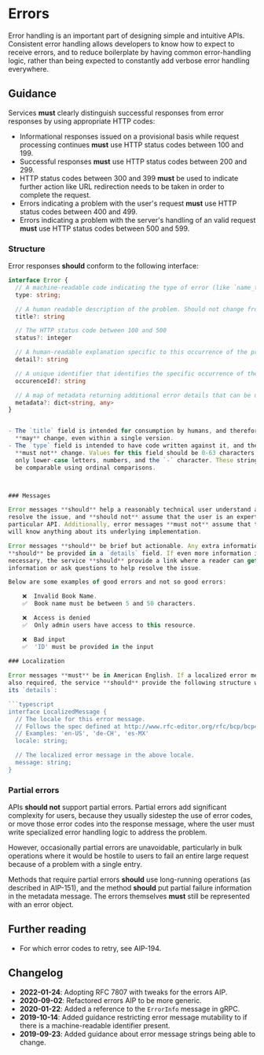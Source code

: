 # Errors

Error handling is an important part of designing simple and intuitive APIs.
Consistent error handling allows developers to know how to expect to receive
errors, and to reduce boilerplate by having common error-handling logic, rather
than being expected to constantly add verbose error handling everywhere.

## Guidance

Services **must** clearly distinguish successful responses from error responses
by using appropriate HTTP codes:
- Informational responses issued on a provisional basis while request processing continues **must** use HTTP status codes between 100 and 199.
- Successful responses **must** use HTTP status codes between 200 and 299.
- HTTP status codes between 300 and 399 **must** be used to indicate further action like URL redirection needs to be taken in order to complete the request.
- Errors indicating a problem with the user's request **must** use HTTP status
  codes between 400 and 499.
- Errors indicating a problem with the server's handling of an valid request
  **must** use HTTP status codes between 500 and 599.

### Structure

Error responses **should** conform to the following interface:

```typescript
interface Error {
  // A machine-readable code indicating the type of error (like `name_too_long`). This value is parseable for programmatic error handling.
  type: string;

  // A human readable description of the problem. Should not change from occurrence to occurrence (except for localization).
  title?: string

  // The HTTP status code between 100 and 500
  status?: integer

  // A human-readable explanation specific to this occurrence of the problem
  detail?: string

  // A unique identifier that identifies the specific occurrence of the problem. Can be provided to the API owner for debugging purposes.
  occurenceId?: string

  // A map of metadata returning additional error details that can be used programmatically 
  metadata?: dict<string, any>
}


- The `title` field is intended for consumption by humans, and therefore
  **may** change, even within a single version.
- The `type` field is intended to have code written against it, and therefore
  **must not** change. Values for this field should be 0-63 characters, and use
  only lower-case letters, numbers, and the `-` character. These strings should 
  be comparable using ordinal comparisons.



### Messages

Error messages **should** help a reasonably technical user understand and
resolve the issue, and **should not** assume that the user is an expert in the
particular API. Additionally, error messages **must not** assume that the user
will know anything about its underlying implementation.

Error messages **should** be brief but actionable. Any extra information
**should** be provided in a `details` field. If even more information is
necessary, the service **should** provide a link where a reader can get more
information or ask questions to help resolve the issue.

Below are some examples of good errors and not so good errors:

    ❌  Invalid Book Name.
    ✅  Book name must be between 5 and 50 characters.

    ❌  Access is denied
    ✅  Only admin users have access to this resource.

    ❌  Bad input
    ✅  'ID' must be provided in the input
    
### Localization

Error messages **must** be in American English. If a localized error message is
also required, the service **should** provide the following structure within
its `details`:

```typescript
interface LocalizedMessage {
  // The locale for this error message.
  // Follows the spec defined at http://www.rfc-editor.org/rfc/bcp/bcp47.txt.
  // Examples: 'en-US', 'de-CH', 'es-MX'
  locale: string;

  // The localized error message in the above locale.
  message: string;
}
```

### Partial errors

APIs **should not** support partial errors. Partial errors add significant
complexity for users, because they usually sidestep the use of error codes, or
move those error codes into the response message, where the user must write
specialized error handling logic to address the problem.

However, occasionally partial errors are unavoidable, particularly in bulk
operations where it would be hostile to users to fail an entire large request
because of a problem with a single entry.

Methods that require partial errors **should** use long-running operations (as
described in AIP-151), and the method **should** put partial failure
information in the metadata message. The errors themselves **must** still be
represented with an error object.

## Further reading

- For which error codes to retry, see AIP-194.

## Changelog
- **2022-01-24**: Adopting RFC 7807 with tweaks for the errors AIP.
- **2020-09-02**: Refactored errors AIP to be more generic.
- **2020-01-22**: Added a reference to the `ErrorInfo` message in gRPC.
- **2019-10-14**: Added guidance restricting error message mutability to if
  there is a machine-readable identifier present.
- **2019-09-23**: Added guidance about error message strings being able to
  change.
